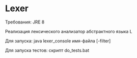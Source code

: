 # Lexer
Требования: JRE 8

Реализация лексического анализатор абстрактного языка L

Для запуска: java  lexer_console имя-файла [-filter]

Для запуска тестов: скрипт do_tests.bat


